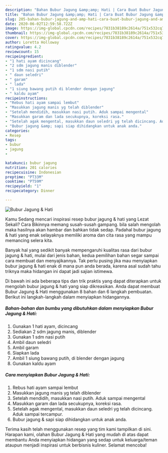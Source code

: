 ```yaml
---
description: "Bahan Bubur Jagung &amp;amp; Hati | Cara Buat Bubur Jagung &amp;amp; Hati Yang Bisa Manjain Lidah"
title: "Bahan Bubur Jagung &amp;amp; Hati | Cara Buat Bubur Jagung &amp;amp; Hati Yang Bisa Manjain Lidah"
slug: 205-bahan-bubur-jagung-and-amp-hati-cara-buat-bubur-jagung-and-amp-hati-yang-bisa-manjain-lidah
date: 2020-06-02T12:59:58.722Z
image: https://img-global.cpcdn.com/recipes/7831b38189c2614a/751x532cq70/bubur-jagung-hati-foto-resep-utama.jpg
thumbnail: https://img-global.cpcdn.com/recipes/7831b38189c2614a/751x532cq70/bubur-jagung-hati-foto-resep-utama.jpg
cover: https://img-global.cpcdn.com/recipes/7831b38189c2614a/751x532cq70/bubur-jagung-hati-foto-resep-utama.jpg
author: Loretta Holloway
ratingvalue: 4.2
reviewcount: 15
recipeingredient:
- "1 hati ayam dicincang"
- "2 sdm jagung manis diblender"
- "1 sdm nasi putih"
- " daun seledri"
- " garam"
- " lada"
- "1 siung bawang putih di blender dengan jagung"
- " kaldu ayam"
recipeinstructions:
- "Rebus hati ayam sampai lembut"
- "Masukkan jagung manis yg telah diblender"
- "Setelah mendidih, masukkan nasi putih. Aduk sampai mengental"
- "Masukkan garam dan lada secukupnya, koreksi rasa."
- "Setelah agak mengental, masukkan daun seledri yg telah dicincang. Aduk sampai tercampur."
- "Bubur jagung &amp; sapi siap dihidangkan untuk anak anda."
categories:
- Resep
tags:
- bubur
- jagung
- 

katakunci: bubur jagung  
nutrition: 201 calories
recipecuisine: Indonesian
preptime: "PT33M"
cooktime: "PT59M"
recipeyield: "1"
recipecategory: Dinner

---
```



![Bubur Jagung &amp; Hati](https://img-global.cpcdn.com/recipes/7831b38189c2614a/751x532cq70/bubur-jagung-hati-foto-resep-utama.jpg)

Kamu Sedang mencari inspirasi resep bubur jagung &amp; hati yang Lezat Sekali? Cara Bikinnya memang susah-susah gampang. bila salah mengolah maka hasilnya akan hambar dan bahkan tidak sedap. Padahal bubur jagung &amp; hati yang enak selayaknya memiliki aroma dan cita rasa yang mampu memancing selera kita.



Banyak hal yang sedikit banyak mempengaruhi kualitas rasa dari bubur jagung &amp; hati, mulai dari jenis bahan, kedua pemilihan bahan segar sampai cara membuat dan menyajikannya. Tak perlu pusing jika mau menyiapkan bubur jagung &amp; hati enak di mana pun anda berada, karena asal sudah tahu triknya maka hidangan ini dapat jadi sajian istimewa.


Di bawah ini ada beberapa tips dan trik praktis yang dapat diterapkan untuk mengolah bubur jagung &amp; hati yang siap dikreasikan. Anda dapat membuat Bubur Jagung &amp; Hati menggunakan 8 bahan dan 6 langkah pembuatan. Berikut ini langkah-langkah dalam menyiapkan hidangannya.

<!--inarticleads1-->

##### Bahan-bahan dan bumbu yang dibutuhkan dalam menyiapkan Bubur Jagung &amp; Hati:

1. Gunakan 1 hati ayam, dicincang
1. Sediakan 2 sdm jagung manis, diblender
1. Gunakan 1 sdm nasi putih
1. Ambil  daun seledri
1. Ambil  garam
1. Siapkan  lada
1. Ambil 1 siung bawang putih, di blender dengan jagung
1. Gunakan  kaldu ayam




<!--inarticleads2-->

##### Cara menyiapkan Bubur Jagung &amp; Hati:

1. Rebus hati ayam sampai lembut
1. Masukkan jagung manis yg telah diblender
1. Setelah mendidih, masukkan nasi putih. Aduk sampai mengental
1. Masukkan garam dan lada secukupnya, koreksi rasa.
1. Setelah agak mengental, masukkan daun seledri yg telah dicincang. Aduk sampai tercampur.
1. Bubur jagung &amp; sapi siap dihidangkan untuk anak anda.




Terima kasih telah menggunakan resep yang tim kami tampilkan di sini. Harapan kami, olahan Bubur Jagung &amp; Hati yang mudah di atas dapat membantu Anda menyiapkan hidangan yang sedap untuk keluarga/teman ataupun menjadi inspirasi untuk berbisnis kuliner. Selamat mencoba!

